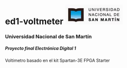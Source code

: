 # ed1-voltmeter ![unsam_logo](doc/unsam_logo.jpg "UNSAM logo")
### Universidad Nacional de San Martín
##### Proyecto final Electrónica Digital 1
Voltimetro basado en el kit Spartan-3E FPGA Starter

